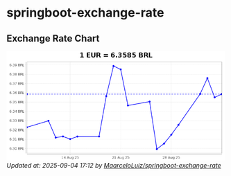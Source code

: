 # springboot-exchange-rate

<!-- EXCHANGE-RATE-START -->
## Exchange Rate Chart

![Exchange Rate Chart](charts/chart.png)*Updated at: 2025-09-04 17:12 by [MaarceloLuiz/springboot-exchange-rate](https://github.com/MaarceloLuiz/springboot-exchange-rate)*


<!-- EXCHANGE-RATE-END -->